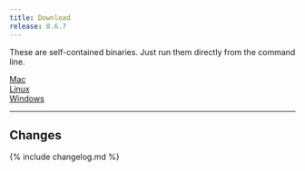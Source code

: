 ```yaml
---
title: Download
release: 0.6.7
---
```


These are self-contained binaries. Just run them directly from the command line.

<div class="container" style="justify-content: center">
<div class="item"><a href="https://github.com/empirical-soft/empirical-lang/releases/download/{{page.release}}/mac.zip" class="button">Mac</a></div>
<div class="item"><a href="https://github.com/empirical-soft/empirical-lang/releases/download/{{page.release}}/linux.zip" class="button">Linux</a></div>
<div class="item"><a href="https://github.com/empirical-soft/empirical-lang/releases/download/{{page.release}}/windows.zip" class="button">Windows</a></div>
</div>

----

## Changes

{% include changelog.md %}
